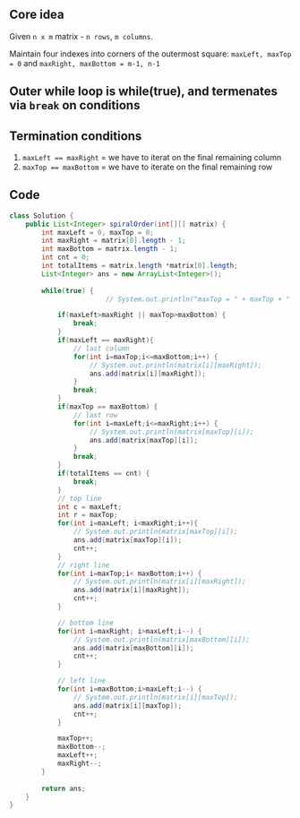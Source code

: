 

## Core idea

Given `n x m` matrix - `n rows`, `m columns`.

Maintain four indexes into corners of the outermost square: 
`maxLeft, maxTop = 0`
and `maxRight, maxBottom = m-1, n-1`

## Outer while loop is while(true), and termenates via `break` on conditions

## Termination conditions

1. `maxLeft == maxRight` = we have to iterat on the final remaining column
2. `maxTop == maxBottom` = we have to iterate on the final remaining row 

## Code

```java
class Solution {
    public List<Integer> spiralOrder(int[][] matrix) {
        int maxLeft = 0, maxTop = 0;
        int maxRight = matrix[0].length - 1;
        int maxBottom = matrix.length - 1;
        int cnt = 0;
        int totalItems = matrix.length *matrix[0].length;
        List<Integer> ans = new ArrayList<Integer>();
        
        while(true) {
                        // System.out.println("maxTop = " + maxTop + " maxLeft = " + maxLeft + " maxRight = " + maxRight + " maxBottom = " + maxBottom);

            if(maxLeft>maxRight || maxTop>maxBottom) {
                break;
            }
            if(maxLeft == maxRight){
                // last column
                for(int i=maxTop;i<=maxBottom;i++) {
                    // System.out.println(matrix[i][maxRight]);
                    ans.add(matrix[i][maxRight]);
                }
                break;
            }
            if(maxTop == maxBottom) {
                // last row
                for(int i=maxLeft;i<=maxRight;i++) {
                    // System.out.println(matrix[maxTop][i]);
                    ans.add(matrix[maxTop][i]);
                }
                break;
            }
            if(totalItems == cnt) {
                break;
            }
            // top line
            int c = maxLeft;
            int r = maxTop;
            for(int i=maxLeft; i<maxRight;i++){
                // System.out.println(matrix[maxTop][i]);
                ans.add(matrix[maxTop][i]);
                cnt++;
            }
            // right line
            for(int i=maxTop;i< maxBottom;i++) {
                // System.out.println(matrix[i][maxRight]);
                ans.add(matrix[i][maxRight]);
                cnt++;
            }

            // bottom line
            for(int i=maxRight; i>maxLeft;i--) {
                // System.out.println(matrix[maxBottom][i]);
                ans.add(matrix[maxBottom][i]);
                cnt++;
            }

            // left line
            for(int i=maxBottom;i>maxLeft;i--) {
                // System.out.println(matrix[i][maxTop]);
                ans.add(matrix[i][maxTop]);
                cnt++;
            }

            maxTop++;
            maxBottom--;
            maxLeft++;
            maxRight--;
        }
        
        return ans;
    }
}
```

